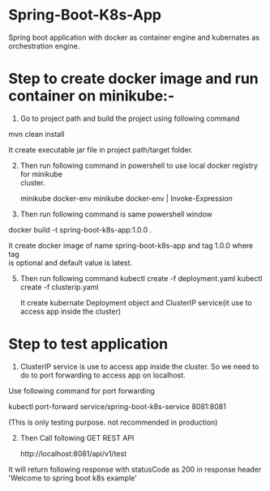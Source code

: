 # Spring-Boot-K8s-App

Spring boot application with docker as container engine and kubernates as orchestration engine.


# Step to create docker image and run container on minikube:-

 1. Go to project path and build the project using following command
 
   mvn clean install
           
   It create executable jar file in project path/target folder.
   
 2. Then run following command in powershell to use local docker registry for minikube  
    cluster. 
    
    minikube docker-env
    minikube docker-env | Invoke-Expression
                   
 3. Then run following command is same powershell window
 
   docker build -t spring-boot-k8s-app:1.0.0 .
          
   It create docker image of name spring-boot-k8s-app and tag 1.0.0 where tag     
   is optional and default value is latest.
    
 5. Then run following command
    kubectl create -f deployment.yaml
    kubectl create -f clusterip.yaml
    
    It create kubernate Deployment object and ClusterIP service(it use to access app
    inside the cluster)                   
  
# Step to test application

 1. ClusterIP service is use to access app inside the cluster. So we need to do to port 
   forwarding to access app on localhost.
   
   
  Use following command for port forwarding
   
   kubectl port-forward service/spring-boot-k8s-service 8081:8081
   
   (This is only testing purpose. not recommended in production)
   
 2. Then Call following GET REST API 

     http://localhost:8081/api/v1/test
     
  It will return following response with statusCode as 200 in response header
     'Welcome to spring boot k8s example'

  